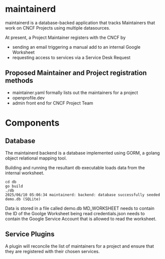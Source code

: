 # maintainerd

maintainerd is a database-backed application that tracks Maintainers that work on CNCF Projects using multiple datasources.

At present, a Project Maintainer registers with the CNCF by
 - sending an email triggering a manual add to an internal Google Worksheet
 - requesting access to services via a Service Desk Request

## Proposed Maintainer and Project registration methods
 - maintainer.yaml formally lists out the maintainers for a project
 - openprofile.dev
 - admin front end for CNCF Project Team

# Components
## Database
The maintainerd backend is a database implemented using GORM, a golang object relational mapping tool.

Building and running the resultant db executable loads data from the internal worksheet.

```
cd db
go build
./db
2025/06/10 05:06:34 maintainerd: backend: database successfully seeded demo.db (SQLite)
```
Data is stored in a file called demo.db
MD_WORKSHEET needs to contain the ID of the Goolge Worksheet being read
credentials.json needs to contain the Google Service Account that is allowed to read the
worksheet.

## Service Plugins

A plugin will reconcile the list of maintainers for a project and ensure that they are registered
with their chosen services.
